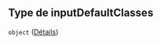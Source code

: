 ## Type de inputDefaultClasses

`object` ([Détails](frw-definitions-form-properties-inputdefaultclasses.md))
